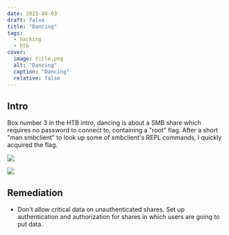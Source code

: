 ```yaml
---
date: 2025-04-03
draft: false
title: "Dancing"
tags:
  - hacking
  - htb
cover:
  image: title.png
  alt: "Dancing"
  caption: "Dancing"
  relative: false
---
```


## Intro

Box number 3 in the HTB intro, dancing is about a SMB share which requires no password to connect to, containing a "root" flag. After a short "man smbclient" to look up some of smbclient's REPL commands, I quickly acquired the flag.

![](dancing-1.png)

![](dancing-2.png)

## Remediation

- Don't allow critical data on unauthenticated shares. Set up authentication and authorization for shares in which users are going to put data.